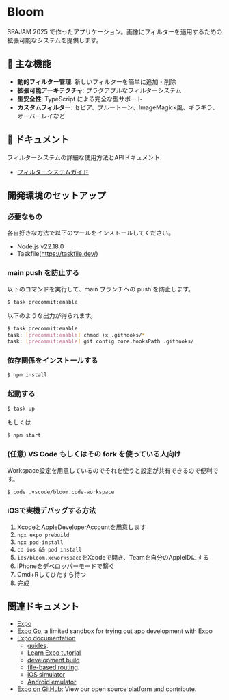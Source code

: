 # Bloom

SPAJAM 2025 で作ったアプリケーション。画像にフィルターを適用するための拡張可能なシステムを提供します。

## 🎯 主な機能

- **動的フィルター管理**: 新しいフィルターを簡単に追加・削除
- **拡張可能アーキテクチャ**: プラグアブルなフィルターシステム
- **型安全性**: TypeScript による完全な型サポート
- **カスタムフィルター**: セピア、ブルートーン、ImageMagick風、ギラギラ、オーバーレイなど

## 📖 ドキュメント

フィルターシステムの詳細な使用方法とAPIドキュメント:
- [フィルターシステムガイド](docs/FILTER_SYSTEM.md)

## 開発環境のセットアップ

### 必要なもの

各自好きな方法で以下のツールをインストールしてください。

- Node.js v22.18.0
- Taskfile(https://taskfile.dev/)

### main push を防止する

以下のコマンドを実行して、main ブランチへの push を防止します。

```bash
$ task precommit:enable
```

以下のような出力が得られます。

```bash
$ task precommit:enable
task: [precommit:enable] chmod +x .githooks/*
task: [precommit:enable] git config core.hooksPath .githooks/
```

### 依存関係をインストールする

```bash
$ npm install
```

### 起動する

```bash
$ task up
```

もしくは

```bash
$ npm start
```

### (任意) VS Code もしくはその fork を使っている人向け

Workspace設定を用意しているのでそれを使うと設定が共有できるので便利です。

```bash
$ code .vscode/bloom.code-workspace
```

### iOSで実機デバッグする方法
1. XcodeとAppleDeveloperAccountを用意します
2. `npx expo prebuild`
3. `npx pod-install`
4. `cd ios && pod install`
5. `ios/bloom.xcworkspace`をXcodeで開き、Teamを自分のAppleIDにする
6. iPhoneをデベロッパーモードで繋ぐ
7. Cmd+Rしてひたすら待つ
8. 完成

## 関連ドキュメント

- [Expo](https://expo.dev)
- [Expo Go](https://expo.dev/go), a limited sandbox for trying out app development with Expo
- [Expo documentation](https://docs.expo.dev/)
  - [guides](https://docs.expo.dev/guides/).
  - [Learn Expo tutorial](https://docs.expo.dev/tutorial/introduction/)
  - [development build](https://docs.expo.dev/develop/development-builds/introduction/)
  - [file-based routing](https://docs.expo.dev/router/introduction).
  - [iOS simulator](https://docs.expo.dev/workflow/ios-simulator/)
  - [Android emulator](https://docs.expo.dev/workflow/android-studio-emulator/)
- [Expo on GitHub](https://github.com/expo/expo): View our open source platform and contribute.
